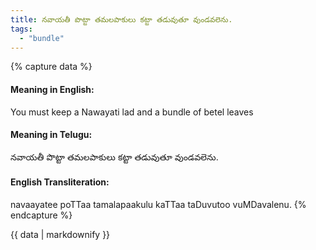 ```yaml
---
title: నవాయతీ పొట్టా తమలపాకులు కట్టా తడువుతూ వుండవలెను.
tags:
  - "bundle"
---
```


{% capture data %}
#### Meaning in English:
You must keep a Nawayati lad and a bundle of betel leaves

#### Meaning in Telugu:
నవాయతీ పొట్టా తమలపాకులు కట్టా తడువుతూ వుండవలెను.

#### English Transliteration:
navaayatee poTTaa tamalapaakulu kaTTaa taDuvutoo vuMDavalenu.
{% endcapture %}

<div class="notice">{{ data | markdownify }}</div>

